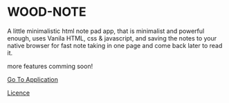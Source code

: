 # WOOD-NOTE
A little minimalistic html note pad app, that is minimalist and powerful enough, uses Vanila HTML, css & javascript, and saving the notes to your native browser for fast note taking in one page and come back later to read it.

more features comming soon!

[Go To Application](https://imagineeeinc.github.io/Wood-Note/src/)

[Licence](https://github.com/imagineeeinc/DEV-NOTE/blob/master/LICENSE.md)
